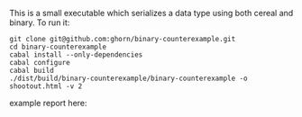 This is a small executable which serializes a data type using both cereal and binary.
To run it:

    git clone git@github.com:ghorn/binary-counterexample.git
    cd binary-counterexample
    cabal install --only-dependencies
    cabal configure
    cabal build
    ./dist/build/binary-counterexample/binary-counterexample -o shootout.html -v 2

example report here:


